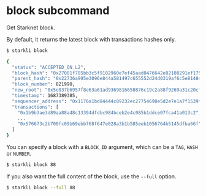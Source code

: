 # block subcommand

Get Starknet block.

By default, it returns the latest block with transactions hashes only.

```bash
$ starkli block

{
  "status": "ACCEPTED_ON_L2",
  "block_hash": "0x27081f785bb3c5f9182960e7ef45aad0476642e82180291ef1759c1a429c857",
  "parent_hash": "0x22736a995e3096e844a581497c655552d24d0319af6c5e81484ff9557894b1c",
  "block_number": 821990,
  "new_root": "0x5e837b6957f8e63a61ad9369816650876c19c2a88f9269a31c20cf3588bd39d",
  "timestamp": 1687389385,
  "sequencer_address": "0x1176a1bd84444c89232ec27754698e5d2e7e1a7f1539f12027f28b23ec9f3d8",
  "transactions": [
    "0x1b9b3ae3d89aa88a48c13394dfdbc984bceb2e4c085b1ddce07fca41a013c2",
    ...
    "0x576673c2b700fc09b69ebb768f647e028a3b1b585eeb1056764b5145dfba66f"
  ]
}
```

You can specify a block with a `BLOCK_ID` argument,
which can be a `TAG`, `HASH` or `NUMBER`.

```bash
$ starkli block 88
```

If you also want the full content of the block, use the `--full` option.

```bash
$ starkli block --full 88
```
